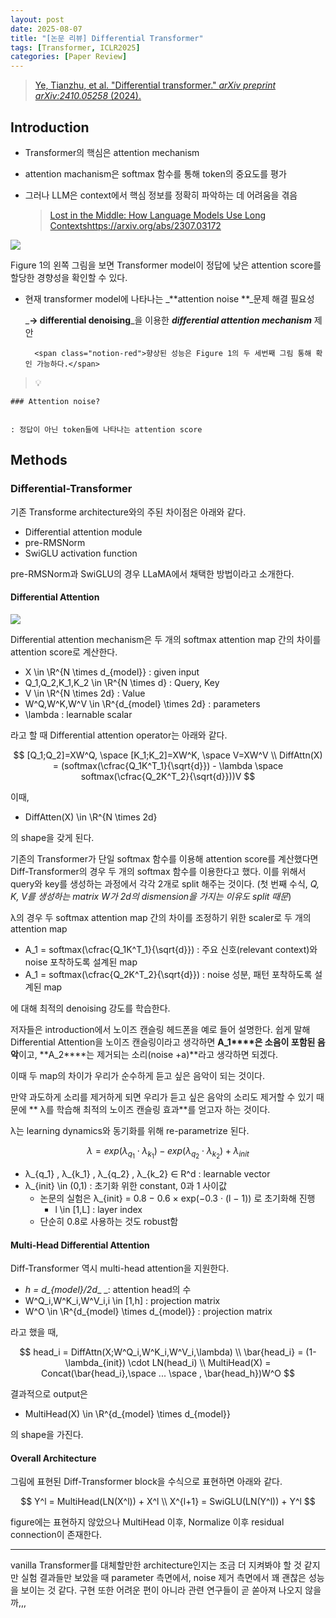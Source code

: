 ```yaml
---
layout: post
date: 2025-08-07
title: "[논문 리뷰] Differential Transformer"
tags: [Transformer, ICLR2025]
categories: [Paper Review]
---
```


> [Ye, Tianzhu, et al. "Differential transformer." ](https://arxiv.org/abs/2410.05258)[_arXiv preprint arXiv:2410.05258_](https://arxiv.org/abs/2410.05258)[ (2024).](https://arxiv.org/abs/2410.05258)



## Introduction

- Transformer의 핵심은 attention mechanism
- attention machanism은 softmax 함수를 통해 token의 중요도를 평가
- 그러나 LLM은 context에서 핵심 정보를 정확히 파악하는 데 어려움을 겪음

	> [Lost in the Middle: How Language Models Use Long Contextshttps://arxiv.org/abs/2307.03172](https://arxiv.org/abs/2307.03172)


![](https://prod-files-secure.s3.us-west-2.amazonaws.com/542b861c-36a8-4051-84e5-8804b6728dba/9083ea56-691a-4752-ae26-47f403431ac8/image.png?X-Amz-Algorithm=AWS4-HMAC-SHA256&X-Amz-Content-Sha256=UNSIGNED-PAYLOAD&X-Amz-Credential=ASIAZI2LB4667OQBHJHV%2F20250818%2Fus-west-2%2Fs3%2Faws4_request&X-Amz-Date=20250818T091345Z&X-Amz-Expires=3600&X-Amz-Security-Token=IQoJb3JpZ2luX2VjEFkaCXVzLXdlc3QtMiJIMEYCIQCrKezhvkUcUZFeZT5TRmLfxSz9yCAH9jP2%2BfYlE0nhFwIhAKpnyFGBvx8gJMJBCN0BtqE154Kx44TphrzDMHCBpP4lKogECKL%2F%2F%2F%2F%2F%2F%2F%2F%2F%2FwEQABoMNjM3NDIzMTgzODA1IgxCDyc91i75VAju3UUq3AMC%2FW0P4jGZtsv2ciLbdh5oV49JdLBffeQ%2BbJ6%2BNyarPDzC0nFKYgMSH0XsA%2B5307064jvw9a4PEh%2BGR54tJbGss7L9f5cVaNNRrJxN6jCZ3Gk3NamqSqRLh4ZXbLVLQfjHjFu0pN8mxbhYm0awZ0p1NQdz9HVUGCVgOVmhwldDh0MQ9GvxeaT22iL61n0TORNpJr73VHNR%2BXVA1G5W%2B2sEHCdMc6isrQlBhzX7I7liJldzWN1Gh4xz8uy6TtFMc3Fljk4KYdvJT05lM8UikLyFd2NF0oD9VQNjC6%2BNtY64UlVOpEv%2FaPPE0Bc9ltDpUT%2Fgv4Vs8urrlAqw3MEcfr9RXY2AX2IuQGvLVd14F4%2BRfZHWBzNnsJ5Abn6101%2BA5U5G2cHegnrBwk0iu3%2FBqDZSWte5BwvWFZOYHs56Uk9AnobiLGhxETqsao8mcCJr%2BUl6CNe%2FJ22UTyc%2BjcpxqMFtmdwnIwAEtSkVRh86zaUmEOtyW2Cw%2BQ%2B4dlKF1fYTSzlhQEGhq8rp%2B0V%2BniaiEsXM0FTsIjUEwH7MBdyl9L69V8LdztAQESJcJk%2B8aMBOJFk3a1oFID8jdFat0%2BC6KCRDJZlaztcUvFM8PzbS2FSLGVMCiSCS9b7GRbrdVDDTy4vFBjqkAXegRpO%2FFmCXi%2FvlSQoixFUtzEQ5aSNssfQaJOjUyt6GTEuKb6UtpsTyIPQeAgpCNfWl2hlRTMVspIRXlJGkHxp%2BcEk6P6F0TIZjezfB2pbU3Vzja0W0zP6bjOOMGjfxRTVb6mT%2BRtolrP%2BRdFWap3M6yhdQSyEsgUNJHI8DaXdSwKZPxZtwWdjSEW098yYPhLkAZS1m29A9wqpC1vlCjKx89vro&X-Amz-Signature=afe7a764e4d172cec16cf8ac818f9eae5bc9969a27a20843c855cba3cb5b718c&X-Amz-SignedHeaders=host&x-amz-checksum-mode=ENABLED&x-id=GetObject)


Figure 1의 왼쪽 그림을 보면 Transformer model이 정답에 낮은 attention score를 할당한 경향성을 확인할 수 있다.

- 현재 transformer model에 나타나는 _**attention noise **_문제 해결 필요성

	_**→ differential denoising**_을 이용한 _**differential attention mechanism**_ 제안


		<span class="notion-red">향상된 성능은 Figure 1의 두 세번째 그림 통해 확인 가능하다.</span>


> 💡 


	### Attention noise?


	: 정답이 아닌 token들에 나타나는 attention score



## Methods



### Differential-Transformer


기존 Transforme architecture와의 주된 차이점은 아래와 같다.

- Differential attention module
- pre-RMSNorm
- SwiGLU activation function

pre-RMSNorm과 SwiGLU의 경우 LLaMA에서 채택한 방법이라고 소개한다.



#### Differential Attention


![](https://prod-files-secure.s3.us-west-2.amazonaws.com/542b861c-36a8-4051-84e5-8804b6728dba/116d70b2-1963-4810-9167-f4c7d8a06e8f/image.png?X-Amz-Algorithm=AWS4-HMAC-SHA256&X-Amz-Content-Sha256=UNSIGNED-PAYLOAD&X-Amz-Credential=ASIAZI2LB4667OQBHJHV%2F20250818%2Fus-west-2%2Fs3%2Faws4_request&X-Amz-Date=20250818T091345Z&X-Amz-Expires=3600&X-Amz-Security-Token=IQoJb3JpZ2luX2VjEFkaCXVzLXdlc3QtMiJIMEYCIQCrKezhvkUcUZFeZT5TRmLfxSz9yCAH9jP2%2BfYlE0nhFwIhAKpnyFGBvx8gJMJBCN0BtqE154Kx44TphrzDMHCBpP4lKogECKL%2F%2F%2F%2F%2F%2F%2F%2F%2F%2FwEQABoMNjM3NDIzMTgzODA1IgxCDyc91i75VAju3UUq3AMC%2FW0P4jGZtsv2ciLbdh5oV49JdLBffeQ%2BbJ6%2BNyarPDzC0nFKYgMSH0XsA%2B5307064jvw9a4PEh%2BGR54tJbGss7L9f5cVaNNRrJxN6jCZ3Gk3NamqSqRLh4ZXbLVLQfjHjFu0pN8mxbhYm0awZ0p1NQdz9HVUGCVgOVmhwldDh0MQ9GvxeaT22iL61n0TORNpJr73VHNR%2BXVA1G5W%2B2sEHCdMc6isrQlBhzX7I7liJldzWN1Gh4xz8uy6TtFMc3Fljk4KYdvJT05lM8UikLyFd2NF0oD9VQNjC6%2BNtY64UlVOpEv%2FaPPE0Bc9ltDpUT%2Fgv4Vs8urrlAqw3MEcfr9RXY2AX2IuQGvLVd14F4%2BRfZHWBzNnsJ5Abn6101%2BA5U5G2cHegnrBwk0iu3%2FBqDZSWte5BwvWFZOYHs56Uk9AnobiLGhxETqsao8mcCJr%2BUl6CNe%2FJ22UTyc%2BjcpxqMFtmdwnIwAEtSkVRh86zaUmEOtyW2Cw%2BQ%2B4dlKF1fYTSzlhQEGhq8rp%2B0V%2BniaiEsXM0FTsIjUEwH7MBdyl9L69V8LdztAQESJcJk%2B8aMBOJFk3a1oFID8jdFat0%2BC6KCRDJZlaztcUvFM8PzbS2FSLGVMCiSCS9b7GRbrdVDDTy4vFBjqkAXegRpO%2FFmCXi%2FvlSQoixFUtzEQ5aSNssfQaJOjUyt6GTEuKb6UtpsTyIPQeAgpCNfWl2hlRTMVspIRXlJGkHxp%2BcEk6P6F0TIZjezfB2pbU3Vzja0W0zP6bjOOMGjfxRTVb6mT%2BRtolrP%2BRdFWap3M6yhdQSyEsgUNJHI8DaXdSwKZPxZtwWdjSEW098yYPhLkAZS1m29A9wqpC1vlCjKx89vro&X-Amz-Signature=0abc3d004f2fa563942fd6989504384f6774cb775eba08458a40cd6f75ec6b74&X-Amz-SignedHeaders=host&x-amz-checksum-mode=ENABLED&x-id=GetObject)


Differential attention mechanism은 두 개의 softmax attention map 간의 차이를 attention score로 계산한다.

- X \in \R^{N \times d\_{model}} : given input
- Q\_1,Q\_2,K\_1,K\_2 \in \R^{N \times d} : Query, Key
- V \in \R^{N \times 2d} : Value
- W^Q,W^K,W^V \in \R^{d\_{model} \times 2d} : parameters
- \lambda : learnable scalar

라고 할 때 Differential attention operator는 아래와 같다.


$$
[Q_1;Q_2]=XW^Q, \space [K_1;K_2]=XW^K, \space V=XW^V \\
DiffAttn(X) = (softmax(\cfrac{Q_1K^T_1}{\sqrt{d}}) - \lambda \space softmax(\cfrac{Q_2K^T_2}{\sqrt{d}}))V
$$


이때,

- DiffAtten(X) \in \R^{N \times 2d}

의 shape을 갖게 된다.


기존의 Transformer가 단일 softmax 함수를 이용해 attention score를 계산했다면 Diff-Transformer의 경우 두 개의 softmax 함수를 이용한다고 했다. 이를 위해서 query와 key를 생성하는 과정에서 각각 2개로 split 해주는 것이다. <span class="notion-red">(첫 번째 수식, </span><span class="notion-red">_Q, K, V를 생성하는 matrix W가 2d의 dismension을 가지는 이유도 split 때문_</span><span class="notion-red">)</span>


 λ의 경우 두 softmax attention map 간의 차이를 조정하기 위한 scaler로 두 개의 attention map

- A\_1 = softmax(\cfrac{Q\_1K^T\_1}{\sqrt{d}}) : 주요 신호(relevant context)와 noise 포착하도록 설계된 map
- A\_1 = softmax(\cfrac{Q\_2K^T\_2}{\sqrt{d}}) : noise 성분, 패턴 포착하도록 설계된 map 

에 대해 최적의 denoising 강도를 학습한다.


저자들은 introduction에서 노이즈 캔슬링 헤드폰을 예로 들어 설명한다. 쉽게 말해 Differential Attention을 노이즈 캔슬링이라고 생각하면 **A\_1****은 소음이 포함된 음악**이고, **A\_2****는 제거되는 소리(noise +a)**라고 생각하면 되겠다. 


이때 두 map의 차이가 우리가 순수하게 듣고 싶은 음악이 되는 것이다. 


만약 과도하게 소리를 제거하게 되면 우리가 듣고 싶은 음악의 소리도 제거할 수 있기 때문에 ** λ를 학습해 최적의 노이즈 캔슬링 효과**를 얻고자 하는 것이다.


λ는 learning dynamics와 동기화를 위해 re-parametrize 된다.


$$
\lambda = exp(\lambda_{q_1} \cdot \lambda_{k_1}) - exp(\lambda_{q_2} \cdot \lambda_{k_2}) + \lambda_{init}
$$

- λ\_{q\_1} , λ\_{k\_1} , λ\_{q\_2} , λ\_{k\_2} ∈ R^d : learnable vector
- λ\_{init} \in (0,1) : 초기화 위한 constant, 0과 1 사이값
	- 논문의 실험은 λ\_{init} = 0.8 − 0.6 × exp(−0.3 · (l − 1)) 로 초기화해 진행
		- l \in [1,L] : layer index
	- 단순히 0.8로 사용하는 것도 robust함


#### **Multi-Head Differential Attention**


Diff-Transformer 역시 multi-head attention을 지원한다.

- _h = d\_{model}/2d__ _: attention head의 수
- W^Q\_i,W^K\_i,W^V\_i,i \in [1,h] : projection matrix
- W^O \in \R^{d\_{model} \times d\_{model}} : projection matrix

라고 했을 때,


$$
head_i = DiffAttn(X;W^Q_i,W^K_i,W^V_i,\lambda) \\
\bar{head_i} = (1-\lambda_{init}) \cdot LN(head_i) \\
MultiHead(X) = Concat(\bar{head_i},\space ... \space , \bar{head_h})W^O
$$


결과적으로 output은

- MultiHead(X) \in \R^{d\_{model} \times d\_{model}}

의 shape을 가진다.



#### Overall Architecture


그림에 표현된 Diff-Transformer block을 수식으로 표현하면 아래와 같다.


$$
Y^l = MultiHead(LN(X^l)) + X^l \\
X^{l+1} = SwiGLU(LN(Y^l)) + Y^l
$$


figure에는 표현하지 않았으나 MultiHead 이후, Normalize 이후 residual connection이 존재한다.


---


vanilla Transformer를 대체할만한 architecture인지는 조금 더 지켜봐야 할 것 같지만 실험 결과들만 보았을 때 parameter 측면에서, noise 제거 측면에서 꽤 괜찮은 성능을 보이는 것 같다. 구현 또한 어려운 편이 아니라 관련 연구들이 곧 쏟아져 나오지 않을까,,,

